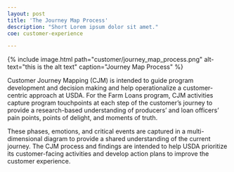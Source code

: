 ```yaml
---
layout: post
title: 'The Journey Map Process'
description: "Short Lorem ipsum dolor sit amet."
coe: customer-experience

---
```

{% include image.html path="customer/journey_map_process.png" alt-text="this is the alt text" caption="Journey Map Process" %}

Customer Journey Mapping (CJM) is intended to guide program development and decision making and help operationalize a customer-centric approach at USDA. For the Farm Loans program, CJM activities capture program touchpoints at each step of the customer’s journey to provide a research-based understanding of producers’ and loan officers’ pain points, points of delight, and moments of truth.

These phases, emotions, and critical events are captured in a multi-dimensional diagram to provide a shared understanding of the current journey. The CJM process and findings are intended to help USDA prioritize its customer-facing activities and develop action plans to improve the customer experience.
